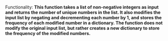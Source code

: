 Functionality: **This function takes a list of non-negative integers as input and returns the number of unique numbers in the list. It also modifies the input list by negating and decrementing each number by 1, and stores the frequency of each modified number in a dictionary. The function does not modify the original input list, but rather creates a new dictionary to store the frequency of the modified numbers.**